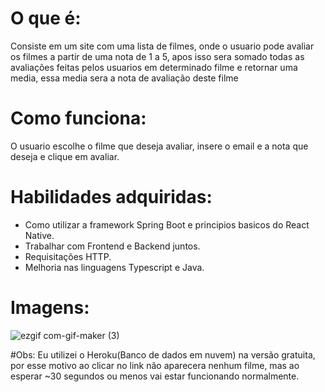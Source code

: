 # O que é: 
  Consiste em um site com uma lista de filmes, onde o usuario pode avaliar os filmes a partir de uma nota de 1 a 5,
apos isso sera somado todas as avaliações feitas pelos usuarios em determinado filme e retornar uma media, essa media sera 
a nota de avaliação deste filme

# Como funciona: 
  O usuario escolhe o filme que deseja avaliar, insere o email e a nota que deseja e clique em avaliar.
  
# Habilidades adquiridas:
* Como utilizar a framework Spring Boot e principios basicos do React Native.
* Trabalhar com Frontend e Backend juntos.
* Requisitações HTTP.
* Melhoria nas linguagens Typescript e Java.
 
# Imagens: 
![ezgif com-gif-maker (3)](https://user-images.githubusercontent.com/69250714/172501695-df26f399-0b07-4801-8570-e1f9f5c44579.gif)

#Obs: Eu utilizei o Heroku(Banco de dados em nuvem) na versão gratuita, por esse motivo ao clicar no link não aparecera nenhum filme, mas ao esperar ~30 segundos ou menos vai estar funcionando normalmente.
